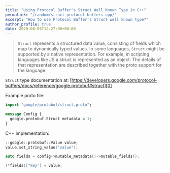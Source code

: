 ```yaml
---
title: "Using Protocol Buffer's Struct Well Known Type in C++"
permalink: "/random/struct-protocol-buffers-cpp/"
excerpt: "How to use Protocol Buffer's Struct well known type?"
author_profile: true
date: 2020-08-05T12:27:00+00:00
---
```


> `Struct` represents a structured data value, consisting of fields which map to
> dynamically typed values. In some languages, `Struct` might be supported by a
> native representation. For example, in scripting languages like JS a struct is
> represented as an object. The details of that representation are described
> together with the proto support for the language.

`Struct` type documentation at: [https://developers.google.com/protocol-buffers/docs/reference/google.protobuf#struct][0]

Example proto file:
```proto
import "google/protobuf/struct.proto";

message Config {
  google.protobuf.Struct metadata = 1;
}
```

C++ implementation:
```cpp
::google::protobuf::Value value;
value.set_string_value("value");

auto fields = config->mutable_metadata()->mutable_fields();

(*fields)["key"] = value;
```


[0]: https://developers.google.com/protocol-buffers/docs/reference/google.protobuf#struct

